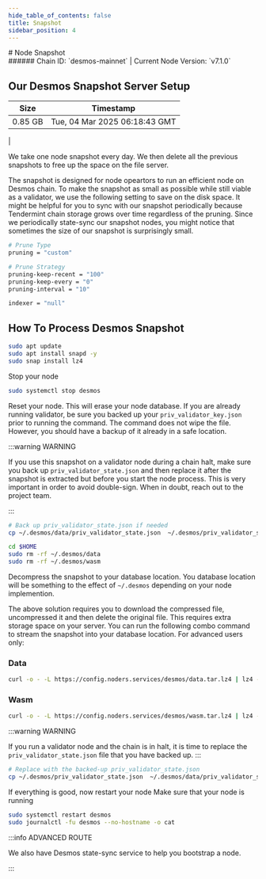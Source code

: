 ```yaml
---
hide_table_of_contents: false
title: Snapshot
sidebar_position: 4
---
```


<div class="h1-with-icon icon-desmos">
# Node Snapshot
</div>
###### Chain ID: `desmos-mainnet` | Current Node Version: `v7.1.0`

## Our Desmos Snapshot Server Setup

| Size   | Timestamp   |
|--------|-------------|
| 0.85 GB | Tue, 04 Mar 2025 06:18:43 GMT |


We take one node snapshot every day. We then delete all the previous snapshots to free up the space on the file server.

The snapshot is designed for node opeartors to run an efficient node on Desmos chain. To make the snapshot as small as possible while still viable as a validator, we use the following setting to save on the disk space. It might be helpful for you to sync with our snapshot periodically because Tendermint chain storage grows over time regardless of the pruning. Since we periodically state-sync our snapshot nodes, you might notice that sometimes the size of our snapshot is surprisingly small.

```bash title="app.toml"
# Prune Type
pruning = "custom"

# Prune Strategy
pruning-keep-recent = "100"
pruning-keep-every = "0"
pruning-interval = "10"
```

```bash title="config.toml"
indexer = "null"
```

## How To Process Desmos Snapshot
```bash
sudo apt update
sudo apt install snapd -y
sudo snap install lz4
```

Stop your node
```bash
sudo systemctl stop desmos
```
Reset your node. This will erase your node database. If you are already running validator, be sure you backed up your `priv_validator_key.json` prior to running the command. The command does not wipe the file. However, you should have a backup of it already in a safe location.

:::warning WARNING

If you use this snapshot on a validator node during a chain halt, make sure you back up `priv_validator_state.json` and then replace it after the snapshot is extracted but before you start the node process. This is very important in order to avoid double-sign. When in doubt, reach out to the project team.

:::

```bash
# Back up priv_validator_state.json if needed
cp ~/.desmos/data/priv_validator_state.json  ~/.desmos/priv_validator_state.json

cd $HOME
sudo rm -rf ~/.desmos/data
sudo rm -rf ~/.desmos/wasm
```

Decompress the snapshot to your database location. You database location will be something to the effect of `~/.desmos` depending on your node implemention.

The above solution requires you to download the compressed file, uncompressed it and then delete the original file. This requires extra storage space on your server. You can run the following combo command to stream the snapshot into your database location. For advanced users only:
### Data
```bash
curl -o - -L https://config.noders.services/desmos/data.tar.lz4 | lz4 -d | tar -x -C ~/.desmos
```
### Wasm
```bash
curl -o - -L https://config.noders.services/desmos/wasm.tar.lz4 | lz4 -d | tar -x -C ~/.desmos
```

:::warning WARNING

If you run a validator node and the chain is in halt, it is time to replace the `priv_validator_state.json` file that you have backed up.
:::

```bash
# Replace with the backed-up priv_validator_state.json
cp ~/.desmos/priv_validator_state.json  ~/.desmos/data/priv_validator_state.json
```

If everything is good, now restart your node
Make sure that your node is running

```bash
sudo systemctl restart desmos
sudo journalctl -fu desmos --no-hostname -o cat
```

:::info ADVANCED ROUTE

We also have Desmos state-sync service to help you bootstrap a node.

:::
